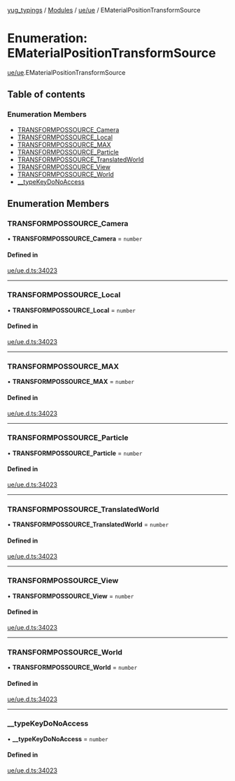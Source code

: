 [yug_typings](../README.md) / [Modules](../modules.md) / [ue/ue](../modules/ue_ue.md) / EMaterialPositionTransformSource

# Enumeration: EMaterialPositionTransformSource

[ue/ue](../modules/ue_ue.md).EMaterialPositionTransformSource

## Table of contents

### Enumeration Members

- [TRANSFORMPOSSOURCE\_Camera](ue_ue.EMaterialPositionTransformSource.md#transformpossource_camera)
- [TRANSFORMPOSSOURCE\_Local](ue_ue.EMaterialPositionTransformSource.md#transformpossource_local)
- [TRANSFORMPOSSOURCE\_MAX](ue_ue.EMaterialPositionTransformSource.md#transformpossource_max)
- [TRANSFORMPOSSOURCE\_Particle](ue_ue.EMaterialPositionTransformSource.md#transformpossource_particle)
- [TRANSFORMPOSSOURCE\_TranslatedWorld](ue_ue.EMaterialPositionTransformSource.md#transformpossource_translatedworld)
- [TRANSFORMPOSSOURCE\_View](ue_ue.EMaterialPositionTransformSource.md#transformpossource_view)
- [TRANSFORMPOSSOURCE\_World](ue_ue.EMaterialPositionTransformSource.md#transformpossource_world)
- [\_\_typeKeyDoNoAccess](ue_ue.EMaterialPositionTransformSource.md#__typekeydonoaccess)

## Enumeration Members

### TRANSFORMPOSSOURCE\_Camera

• **TRANSFORMPOSSOURCE\_Camera** = `number`

#### Defined in

[ue/ue.d.ts:34023](https://github.com/YugMetaverse/yug_typings/blob/25cad34/ue/ue.d.ts#L34023)

___

### TRANSFORMPOSSOURCE\_Local

• **TRANSFORMPOSSOURCE\_Local** = `number`

#### Defined in

[ue/ue.d.ts:34023](https://github.com/YugMetaverse/yug_typings/blob/25cad34/ue/ue.d.ts#L34023)

___

### TRANSFORMPOSSOURCE\_MAX

• **TRANSFORMPOSSOURCE\_MAX** = `number`

#### Defined in

[ue/ue.d.ts:34023](https://github.com/YugMetaverse/yug_typings/blob/25cad34/ue/ue.d.ts#L34023)

___

### TRANSFORMPOSSOURCE\_Particle

• **TRANSFORMPOSSOURCE\_Particle** = `number`

#### Defined in

[ue/ue.d.ts:34023](https://github.com/YugMetaverse/yug_typings/blob/25cad34/ue/ue.d.ts#L34023)

___

### TRANSFORMPOSSOURCE\_TranslatedWorld

• **TRANSFORMPOSSOURCE\_TranslatedWorld** = `number`

#### Defined in

[ue/ue.d.ts:34023](https://github.com/YugMetaverse/yug_typings/blob/25cad34/ue/ue.d.ts#L34023)

___

### TRANSFORMPOSSOURCE\_View

• **TRANSFORMPOSSOURCE\_View** = `number`

#### Defined in

[ue/ue.d.ts:34023](https://github.com/YugMetaverse/yug_typings/blob/25cad34/ue/ue.d.ts#L34023)

___

### TRANSFORMPOSSOURCE\_World

• **TRANSFORMPOSSOURCE\_World** = `number`

#### Defined in

[ue/ue.d.ts:34023](https://github.com/YugMetaverse/yug_typings/blob/25cad34/ue/ue.d.ts#L34023)

___

### \_\_typeKeyDoNoAccess

• **\_\_typeKeyDoNoAccess** = `number`

#### Defined in

[ue/ue.d.ts:34023](https://github.com/YugMetaverse/yug_typings/blob/25cad34/ue/ue.d.ts#L34023)
